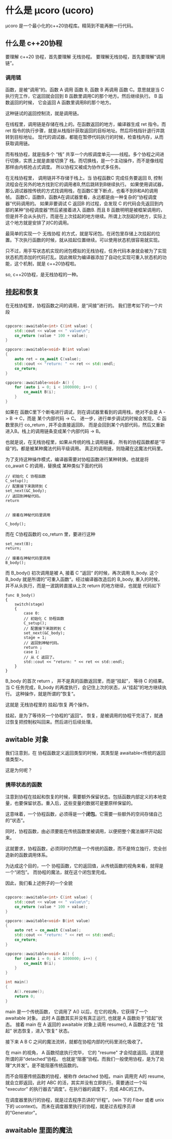 
# 什么是 µcoro (ucoro)

µcoro 是一个最小化的c++20协程库。精简到不能再删一行代码。

## 什么是 c++20协程

要理解 c++20 协程，首先要理解 无栈协程。 要理解无栈协程，首先要理解“调用链”。

### 调用链

函数，是被“调用”的。函数 A 调用 函数 B, 函数 B 再调用 函数 C。意思就是当 C 执行完工作，它返回就会回到 B 函数里调用C的那个地方。然后继续执行。
B 函数返回的时候， 它会返回 A 函数里调用B的那个地方。

这种链试的返回控制流，就是调用链。

在线程里，调用链是存储在栈上的。在函数返回的地方，编译器生成 ret 指令。而 ret 指令的执行步骤，就是从栈指针获取返回的目标地址。然后将栈指针退行并跳转到目标地址。
现代的调试器，都能在暂停代码执行的时候，检查栈内存，从而获取调用链。

而有栈协程，就是指多个 “栈” 共享一个内核调度单元——线程。多个协程之间进行切换，实质上就是直接切换了 栈。而切换栈，是一个主动操作，而不是像线程那样由内核抢占式调度。
所以协程又被成为协作式多任务。

在无栈协程里， 调用链并不存储于栈上。当 协程函数C 完成任务要返回 B, 控制流程会在另外的地方找到它的调用者B,然后跳转到B继续执行。
如果使用调试器，那么调试器按传统的方式找调用栈，在函数C里下断点，也看不到B和A的调用帧。 函数C，函数B，函数A在调试器里看，永远都是由一种复杂的“协程调度器”代码调用的。
如果非要调试 C 返回B 的过程，会发现 C 的代码会先返回到内部的某种“协程调度器“然后紧接着进入 函数B. 而且 B 函数明明是被框架调用的，但是并不会从头执行，而是在上次挂起的地方继续。所谓上次刮起的地方，实际上这个地方就是安排了对C的调用。

最简单的实现一个 无栈协程 的方式，就是写闭包。在闭包里存储上次挂起的位置。下次执行函数的时候，就从挂起位置继续。可以使用状态机很容易就实现。

只不过，用手写状态机实现的闭包模拟的无栈协程，任务代码本身就会被为了实现状态机而添加的代码打乱。因此微软为编译器添加了自动化实现可重入状态机的功能，这个机制，就是 c++20协程啦。

so, c++20协程，是无栈协程的一种。

## 挂起和恢复

在无栈协程里，协程函数之间的调用，是“间接”进行的。 我们思考如下的一个片段

```cpp

cppcoro::awaitable<int> C(int value) {
    std::cout << value << " value\n";
	co_return (value * 100 + value);
}

cppcoro::awaitable<void> B(int value)
{
	auto ret = co_await C(value);
	std::cout << "return: " << ret << std::endl;
	co_return;
}

cppcoro::awaitable<void> A() {
	for (auto i = 0; i < 1000000; i++) {
		co_await B(i);
	}
}

```

如果在 函数C里下个断电进行调试，则在调试器里看到的调用栈，绝对不会是 A -> B -> C，而是 某个内部代码 -> C。
进一步，进行单步调试的时候会发现， C 函数里执行 co_return , 并不会直接返回B， 而是会回到某个内部代码，然后又重新进入B。栈上的调用链条变成某个内部代码 -> B。

也就是说，在无栈协程里，如果从传统的栈上调用链看， 所有的协程函数都是“平级”的。都是被某种魔法代码平级调用。
真正的调用链，则隐藏在这魔法代码里。

为了支持这种操作模式，编译器需要对协程函数进行某种转换。也就是将 co_await C 的调用，替换成
某种类似下面的代码

```
// 初始化 C 协程函数
C_setup();
// 配置接下来跳转到 C
set_next(&C_body);
// 返回到神秘代码。
return


// 接着在神秘代码里调用

C_body();

```

而在 C协程函数的 co_return 里，要进行这种

```
set_next(B);
return;

// 接着在神秘代码里调用
B_body();
```

而 B_body() 初次调用是被 A, 接着 C ”返回“ 的时候，再次调用 B_body. 这个 B_body 就是所谓的”可重入函数“。经过编译器改造后的 B_body, 重入的时候，并不从头执行，而是一波跳转直接从上次 return 的地方继续，也就是 代码如下

```
func B_body()
{
    switch(stage)
    {
        case 0:
        // 初始化 C 协程函数
        C_setup();
        // 配置接下来跳转到 C
        set_next(&C_body);
        stage = 1;
        // 返回到神秘代码。
        return ;
        case 1:
        // 从 C 返回了。
	    std::cout << "return: " << ret << std::endl;
    }
}

```


B_body 的首次 return ， 并不是真的函数返回里，而是“挂起”， 等待 C 的结果。
当 C 任务完成，B_body 的再度执行，会记住上次的状态，从“挂起”的地方继续执行。
这种操作，就是所谓的”恢复“。

这就是 无栈协程里的 挂起/恢复 两个操作。

挂起，是为了等待另一个协程的”返回“。
恢复，是被调用的协程干完活了，就通过恢复把控制权叫回来。然后进行后续处理。

## awitable 对象

我们注意到，在 协程函数定义返回类型的时候，其类型是 awaitable<传统的返回值类型>。

这是为何呢？

### 携带状态的函数

注意到协程在挂起和恢复的时候，需要额外保留状态。包括函数内部定义的本地变量，也要保留状态。重入后，这些变量的数据可是要原样保留的。

这意味着，一个协程函数，必须得是一个**闭包**。它需要一些额外的空间存储自己的“状态”。

同时，协程函数，由必须要能在传统函数里被调用，以便把整个魔法循环开动起来。

这就要求，协程函数，必须同时仍然是一个传统的函数，而不是特立独行，完全创造新的函数调用体系。

为达成这个目的，一个 协程函数，它的返回值，从传统函数的视角来看，就得是一个“闭包”。
而协程的魔法，就在这个闭包里完成。

因此，我们看上述例子的一个全貌


```cpp

cppcoro::awaitable<int> C(int value) {
    std::cout << value << " value\n";
	co_return (value * 100 + value);
}

cppcoro::awaitable<void> B(int value)
{
	auto ret = co_await C(value);
	std::cout << "return: " << ret << std::endl;
	co_return;
}

cppcoro::awaitable<void> A() {
	for (auto i = 0; i < 1000000; i++) {
		co_await B(i);
	}
}

int main()
{
	A().resume();
	return 0;
}

```

main 是一个传统函数， 它调用了 A() 以后，在它的视角，它获得了一个 awaitable<void> 对象。
此时 A 函数其实并没有真正运行, 也就是 A 函数处于“挂起”状态。
接着 main 在 A 返回的 awaitable 对象上调用 resume(), A 函数这才在 “挂起” 状态恢复，进入“恢复” 状态。

接下来 A B C 之间的魔法流转，就都在协程内部的代码里消化吸收了。

在 main 的视角， A 函数彻底执行完毕， 它的 "resume" 才会彻底返回。这就是所谓的非“detached”协程。
也就是“阻塞”协程。而我们一般使用协程，是为了处理“大并发”。是不能阻塞传统函数的。

而不会阻塞传统函数的协程，被称作 detached 协程。main 调用完 A的 resume, 就会立即返回，此时 ABC 的活，其实并没有立即执行。需要通过一个叫 "executor" 的执行器去“调度”。在执行器的调度下，完成 ABC的工作。

在调度器里执行的协程，就是过去程序员讲的“纤程”。(win 下的 Fiber 或者 unix 下的 ucontext)。
而未在调度器里执行的协程，就是过去程序员讲的“Generator"。

## awaitable 里面的魔法


